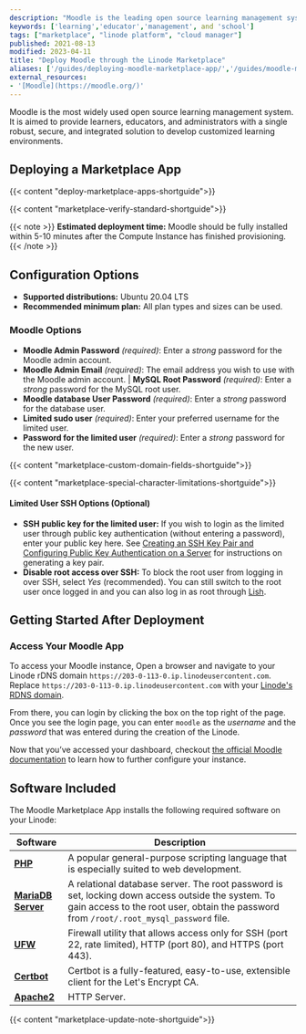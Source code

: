 ```yaml
---
description: "Moodle is the leading open source learning management system. This tutorial walks you through deploying Moodle using the Linode Marketplace."
keywords: ['learning','educator','management', and 'school']
tags: ["marketplace", "linode platform", "cloud manager"]
published: 2021-08-13
modified: 2023-04-11
title: "Deploy Moodle through the Linode Marketplace"
aliases: ['/guides/deploying-moodle-marketplace-app/','/guides/moodle-marketplace-app/']
external_resources:
- '[Moodle](https://moodle.org/)'
---
```


Moodle is the most widely used open source learning management system. It is aimed to provide learners, educators, and administrators with a single robust, secure, and integrated solution to develop customized learning environments.

## Deploying a Marketplace App

{{< content "deploy-marketplace-apps-shortguide">}}

{{< content "marketplace-verify-standard-shortguide">}}

{{< note >}}
**Estimated deployment time:** Moodle should be fully installed within 5-10 minutes after the Compute Instance has finished provisioning.
{{< /note >}}

## Configuration Options

- **Supported distributions:** Ubuntu 20.04 LTS
- **Recommended minimum plan:** All plan types and sizes can be used.

### Moodle Options

- **Moodle Admin Password** *(required)*: Enter a *strong* password for the Moodle admin account.
- **Moodle Admin Email** *(required)*: The email address you wish to use with the Moodle admin account.
| **MySQL Root Password** *(required)*: Enter a *strong* password for the MySQL root user.
- **Moodle database User Password** *(required)*: Enter a *strong* password for the database user.
- **Limited sudo user** *(required)*: Enter your preferred username for the limited user.
- **Password for the limited user** *(required)*: Enter a *strong* password for the new user.

{{< content "marketplace-custom-domain-fields-shortguide">}}

{{< content "marketplace-special-character-limitations-shortguide">}}

#### Limited User SSH Options (Optional)

- **SSH public key for the limited user:** If you wish to login as the limited user through public key authentication (without entering a password), enter your public key here. See [Creating an SSH Key Pair and Configuring Public Key Authentication on a Server](/docs/guides/use-public-key-authentication-with-ssh/) for instructions on generating a key pair.
- **Disable root access over SSH:** To block the root user from logging in over SSH, select *Yes* (recommended). You can still switch to the root user once logged in and you can also log in as root through [Lish](/docs/products/compute/compute-instances/guides/lish/).

## Getting Started After Deployment

### Access Your Moodle App

To access your Moodle instance, Open a browser and navigate to your Linode rDNS domain `https://203-0-113-0.ip.linodeusercontent.com`. Replace `https://203-0-113-0.ip.linodeusercontent.com` with your [Linode's RDNS domain](/docs/products/compute/compute-instances/guides/manage-ip-addresses/#viewing-ip-addresses).

From there, you can login by clicking the box on the top right of the page. Once you see the login page, you can enter `moodle` as the *username* and the *password* that was entered during the creation of the Linode.

Now that you’ve accessed your dashboard, checkout [the official Moodle documentation](https://docs.moodle.org/311/en/Main_page) to learn how to further configure your instance.

## Software Included

The Moodle Marketplace App installs the following required software on your Linode:

| Software | Description |
| -- | -- |
| [**PHP**](https://www.php.net) | A popular general-purpose scripting language that is especially suited to web development. |
| [**MariaDB Server**](https://mariadb.org) | A relational database server. The root password is set, locking down access outside the system. To gain access to the root user, obtain the password from `/root/.root_mysql_password` file. |
| [**UFW**](https://wiki.ubuntu.com/UncomplicatedFirewall) | Firewall utility that allows access only for SSH (port 22, rate limited), HTTP (port 80), and HTTPS (port 443). |
| [**Certbot**](https://certbot.eff.org) | Certbot is a fully-featured, easy-to-use, extensible client for the Let's Encrypt CA. |
| [**Apache2**](https://httpd.apache.org) | HTTP Server. |


{{< content "marketplace-update-note-shortguide">}}
